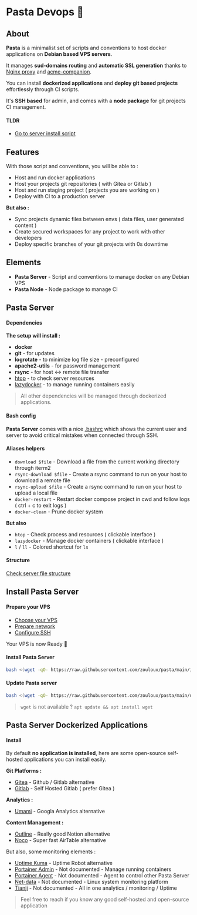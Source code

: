 # Pasta Devops 🍝

## About

**Pasta** is a minimalist set of scripts and conventions to host docker applications on **Debian based VPS servers**.

It manages **sud-domains routing** and **automatic SSL generation** thanks to [Nginx proxy](https://github.com/nginx-proxy/nginx-proxy) and [acme-companion](https://github.com/nginx-proxy/acme-companion).

You can install **dockerized applications** and **deploy git based projects** effortlessly through CI scripts.

It's **SSH based** for admin, and comes with a **node package** for git projects CI management.

#### TLDR

- [Go to server install script](#install-pasta-server)

## Features

With those script and conventions, you will be able to :
- Host and run docker applications
- Host your projects git repositories ( with Gitea or Gitlab )
- Host and run staging project ( projects you are working on )
- Deploy with CI to a production server

**But also :**
- Sync projects dynamic files between envs ( data files, user generated content )
- Create secured workspaces for any project to work with other developers
- Deploy specific branches of your git projects with 0s downtime

## Elements

- **Pasta Server** - Script and conventions to manage docker on any Debian VPS
- **Pasta Node** - Node package to manage CI


## Pasta Server

#### Dependencies

**The setup will install :**
- **docker**
- **git** - for updates
- **logrotate** - to minimize log file size - preconfigured
- **apache2-utils** - for password management
- **rsync** - for host <-> remote file transfer
- [htop](https://github.com/htop-dev/htop?tab=readme-ov-file) - to check server resources
- [lazydocker](https://github.com/jesseduffield/lazydocker) - to manage running containers easily

> All other dependencies will be managed through dockerized applications.

#### Bash config

**Pasta Server** comes with a nice [.bashrc](./server/.bashrc) which shows the current user and server to avoid critical mistakes when connected through SSH.

#### Aliases helpers

- `download $file` - Download a file from the current working directory through iterm2
- `rsync-download $file` - Create a rsync command to run on your host to download a remote file
- `rsync-upload $file` - Create a rsync command to run on your host to upload a local file
- `docker-restart` - Restart docker compose project in cwd and follow logs ( ctrl + c to exit logs )
- `docker-clean` - Prune docker system

**But also**
- `htop` - Check process and resources ( clickable interface )
- `lazydocker` - Manage docker containers ( clickable interface )
- `l` / `ll` - Colored shortcut for `ls`

#### Structure

[Check server file structure](./doc/10.server-file-structure.md)


## Install Pasta Server

#### Prepare your VPS

- [Choose your VPS](./doc/00.choose-vps.md)
- [Prepare network](./doc/01.prepare-vps-network.md)
- [Configure SSH](./doc/02.configure-vps-ssh.md)

Your VPS is now Ready 🎉

#### Install Pasta Server

```bash
bash <(wget -qO- https://raw.githubusercontent.com/zouloux/pasta/main/install.sh)
```

#### Update Pasta server

```bash
bash <(wget -qO- https://raw.githubusercontent.com/zouloux/pasta/main/update.sh)
```

> `wget` is not available ? `apt update && apt install wget`

## Pasta Server Dockerized Applications

#### Install

By default **no application is installed**, here are some open-source self-hosted applications you can install easily. 

**Git Platforms :**
- [Gitea](./containers/apps/gitea) - Github / Gitlab alternative
- [Gitlab](./containers/apps/gitlab) - Self Hosted Gitlab ( prefer Gitea ) 

**Analytics :**
- [Umami](./containers/apps/umami) - Googla Analytics alternative

**Content Management :**
- [Outline](./containers/apps/outline) - Really good Notion alternative
- [Noco](./containers/apps/noco) - Super fast AirTable alternative

But also, some monitoring elements :
- [Uptime Kuma](./containers/apps/kuma) - Uptime Robot alternative
- [Portainer Admin](./containers/apps/portainer-admin) - Not documented - Manage running containers
- [Portainer Agent](./containers/apps/portainer-agent) - Not documented - Agent to control other Pasta Server
- [Net-data](./containers/apps/netdata) - Not documented - Linux system monitoring platform
- [Tianji](./containers/apps/tianji) - Not documented - All in one analytics / monitoring / Uptime

> Feel free to reach if you know any good self-hosted and open-source application